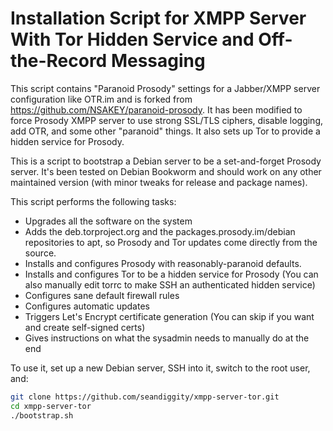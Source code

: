 Installation Script for XMPP Server With Tor Hidden Service and Off-the-Record Messaging
===================

This script contains "Paranoid Prosody" settings for a Jabber/XMPP server configuration like OTR.im and is forked from https://github.com/NSAKEY/paranoid-prosody. It has been modified to force Prosody XMPP server to use strong SSL/TLS ciphers, disable logging, add OTR, and some other "paranoid" things. It also sets up Tor to provide a hidden service for Prosody.

This is a script to bootstrap a Debian server to be a set-and-forget Prosody server. It's been tested on Debian Bookworm and should work on any other maintained version (with minor tweaks for release and package names).

This script performs the following tasks:

* Upgrades all the software on the system
* Adds the deb.torproject.org and the packages.prosody.im/debian repositories to apt, so Prosody and Tor updates come directly from the source.
* Installs and configures Prosody with reasonably-paranoid defaults.
* Installs and configures Tor to be a hidden service for Prosody (You can also manually edit torrc to make SSH an authenticated hidden service)
* Configures sane default firewall rules
* Configures automatic updates
* Triggers Let's Encrypt certificate generation (You can skip if you want and create self-signed certs)
* Gives instructions on what the sysadmin needs to manually do at the end

To use it, set up a new Debian server, SSH into it, switch to the root user, and:

```sh
git clone https://github.com/seandiggity/xmpp-server-tor.git
cd xmpp-server-tor
./bootstrap.sh
```
